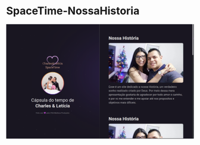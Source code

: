 # SpaceTime-NossaHistoria

<p align="center">
  <img src="/.github/preview.png" alt="demonstraçãod od projeto" whidth="100%" />
</p>
